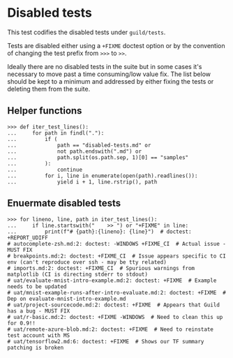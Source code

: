 # Disabled tests

This test codifies the disabled tests under `guild/tests`.

Tests are disabled either using a `+FIXME` doctest option or by the
convention of changing the test prefix from `>>>` to `>>`.

Ideally there are no disabled tests in the suite but in some cases
it's necessary to move past a time consuming/low value fix. The list
below should be kept to a minimum and addressed by either fixing the
tests or deleting them from the suite.

## Helper functions

    >>> def iter_test_lines():
    ...     for path in findl("."):
    ...         if (
    ...             path == "disabled-tests.md" or
    ...             not path.endswith(".md") or
    ...             path.split(os.path.sep, 1)[0] == "samples"
    ...         ):
    ...             continue
    ...         for i, line in enumerate(open(path).readlines()):
    ...             yield i + 1, line.rstrip(), path

## Enuermate disabled tests

    >>> for lineno, line, path in iter_test_lines():
    ...     if line.startswith("    >> ") or "+FIXME" in line:
    ...         print(f"# {path}:{lineno}: {line}")  # doctest: +REPORT_UDIFF
    # autocomplete-zsh.md:2: doctest: -WINDOWS +FIXME_CI  # Actual issue - MUST FIX
    # breakpoints.md:2: doctest: +FIXME_CI  # Issue appears specific to CI env (can't reproduce over ssh - may be tty related)
    # imports.md:2: doctest: +FIXME_CI  # Spurious warnings from matplotlib (CI is directing stderr to stdout)
    # uat/evaluate-mnist-intro-example.md:2: doctest: +FIXME  # Example needs to be updated
    # uat/mnist-example-runs-after-intro-evaluate.md:2: doctest: +FIXME  # Dep on evaluate-mnist-intro-example.md
    # uat/project-sourcecode.md:2: doctest: +FIXME  # Appears that Guild has a bug - MUST FIX
    # uat/r-basic.md:2: doctest: +FIXME -WINDOWS  # Need to clean this up for 0.9!!
    # uat/remote-azure-blob.md:2: doctest: +FIXME  # Need to reinstate test account with MS
    # uat/tensorflow2.md:6: doctest: +FIXME  # Shows our TF summary patching is broken
